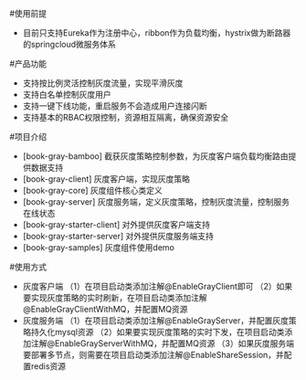 #使用前提
* 目前只支持Eureka作为注册中心，ribbon作为负载均衡，hystrix做为断路器的springcloud微服务体系

#产品功能
* 支持按比例灵活控制灰度流量，实现平滑灰度
* 支持白名单控制灰度用户
* 支持一键下线功能，重启服务不会造成用户连接闪断
* 支持基本的RBAC权限控制，资源相互隔离，确保资源安全

#项目介绍
* [book-gray-bamboo] 截获灰度策略控制参数，为灰度客户端负载均衡路由提供数据支持
* [book-gray-client] 灰度客户端，实现灰度策略
* [book-gray-core] 灰度组件核心类定义
* [book-gray-server] 灰度服务端，定义灰度策略，控制灰度流量，控制服务在线状态
* [book-gray-starter-client] 对外提供灰度客户端支持
* [book-gray-starter-server] 对外提供灰度服务端支持
* [book-gray-samples] 灰度组件使用demo

#使用方式
* 灰度客户端
    （1）在项目启动类添加注解@EnableGrayClient即可
    （2）如果要实现灰度策略的实时刷新，在项目启动类添加注解@EnableGrayClientWithMQ，并配置MQ资源
* 灰度服务端
    （1）在项目启动类添加注解@EnableGrayServer，并配置灰度策略持久化mysql资源
    （2）如果要实现灰度策略的实时下发，在项目启动类添加注解@EnableGrayServerWithMQ，并配置MQ资源
    （3）如果灰度服务端要部署多节点，则需要在项目启动类添加注解@EnableShareSession，并配置redis资源
